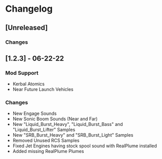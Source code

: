 # Changelog

## [Unreleased]
### Changes

## [1.2.3] - 06-22-22
### Mod Support
- Kerbal Atomics
- Near Future Launch Vehicles
### Changes
- New Engage Sounds
- New Sonic Boom Sounds (Near and Far)
- New "Liquid_Burst_Heavy", "Liquid_Burst_Bass" and "Liquid_Burst_Lifter" Samples
- New "SRB_Burst_Heavy" and "SRB_Burst_Light" Samples
- Removed Unused RCS Samples
- Fixed Jet Engines having stock spool sound with RealPlume installed
- Added missing RealPlume Plumes